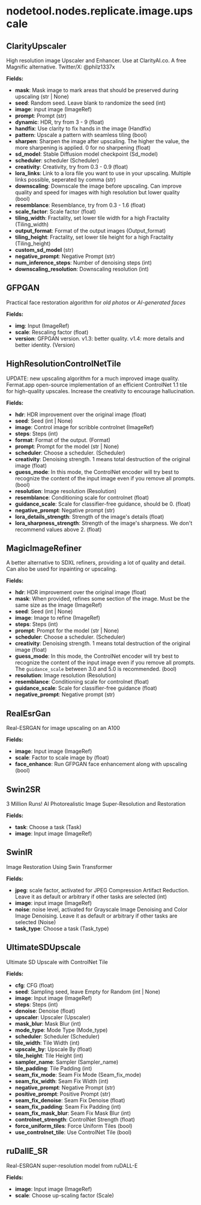 # nodetool.nodes.replicate.image.upscale

## ClarityUpscaler

High resolution image Upscaler and Enhancer. Use at ClarityAI.co. A free Magnific alternative. Twitter/X: @philz1337x

**Fields:**
- **mask**: Mask image to mark areas that should be preserved during upscaling (str | None)
- **seed**: Random seed. Leave blank to randomize the seed (int)
- **image**: input image (ImageRef)
- **prompt**: Prompt (str)
- **dynamic**: HDR, try from 3 - 9 (float)
- **handfix**: Use clarity to fix hands in the image (Handfix)
- **pattern**: Upscale a pattern with seamless tiling (bool)
- **sharpen**: Sharpen the image after upscaling. The higher the value, the more sharpening is applied. 0 for no sharpening (float)
- **sd_model**: Stable Diffusion model checkpoint (Sd_model)
- **scheduler**: scheduler (Scheduler)
- **creativity**: Creativity, try from 0.3 - 0.9 (float)
- **lora_links**: Link to a lora file you want to use in your upscaling. Multiple links possible, seperated by comma (str)
- **downscaling**: Downscale the image before upscaling. Can improve quality and speed for images with high resolution but lower quality (bool)
- **resemblance**: Resemblance, try from 0.3 - 1.6 (float)
- **scale_factor**: Scale factor (float)
- **tiling_width**: Fractality, set lower tile width for a high Fractality (Tiling_width)
- **output_format**: Format of the output images (Output_format)
- **tiling_height**: Fractality, set lower tile height for a high Fractality (Tiling_height)
- **custom_sd_model** (str)
- **negative_prompt**: Negative Prompt (str)
- **num_inference_steps**: Number of denoising steps (int)
- **downscaling_resolution**: Downscaling resolution (int)


## GFPGAN

Practical face restoration algorithm for *old photos* or *AI-generated faces*

**Fields:**
- **img**: Input (ImageRef)
- **scale**: Rescaling factor (float)
- **version**: GFPGAN version. v1.3: better quality. v1.4: more details and better identity. (Version)


## HighResolutionControlNetTile

UPDATE: new upscaling algorithm for a much improved image quality. Fermat.app open-source implementation of an efficient ControlNet 1.1 tile for high-quality upscales. Increase the creativity to encourage hallucination.

**Fields:**
- **hdr**: HDR improvement over the original image (float)
- **seed**: Seed (int | None)
- **image**: Control image for scribble controlnet (ImageRef)
- **steps**: Steps (int)
- **format**: Format of the output. (Format)
- **prompt**: Prompt for the model (str | None)
- **scheduler**: Choose a scheduler. (Scheduler)
- **creativity**: Denoising strength. 1 means total destruction of the original image (float)
- **guess_mode**: In this mode, the ControlNet encoder will try best to recognize the content of the input image even if you remove all prompts. (bool)
- **resolution**: Image resolution (Resolution)
- **resemblance**: Conditioning scale for controlnet (float)
- **guidance_scale**: Scale for classifier-free guidance, should be 0. (float)
- **negative_prompt**: Negative prompt (str)
- **lora_details_strength**: Strength of the image's details (float)
- **lora_sharpness_strength**: Strength of the image's sharpness. We don't recommend values above 2. (float)


## MagicImageRefiner

A better alternative to SDXL refiners, providing a lot of quality and detail. Can also be used for inpainting or upscaling.

**Fields:**
- **hdr**: HDR improvement over the original image (float)
- **mask**: When provided, refines some section of the image. Must be the same size as the image (ImageRef)
- **seed**: Seed (int | None)
- **image**: Image to refine (ImageRef)
- **steps**: Steps (int)
- **prompt**: Prompt for the model (str | None)
- **scheduler**: Choose a scheduler. (Scheduler)
- **creativity**: Denoising strength. 1 means total destruction of the original image (float)
- **guess_mode**: In this mode, the ControlNet encoder will try best to recognize the content of the input image even if you remove all prompts. The `guidance_scale` between 3.0 and 5.0 is recommended. (bool)
- **resolution**: Image resolution (Resolution)
- **resemblance**: Conditioning scale for controlnet (float)
- **guidance_scale**: Scale for classifier-free guidance (float)
- **negative_prompt**: Negative prompt (str)


## RealEsrGan

Real-ESRGAN for image upscaling on an A100

**Fields:**
- **image**: Input image (ImageRef)
- **scale**: Factor to scale image by (float)
- **face_enhance**: Run GFPGAN face enhancement along with upscaling (bool)


## Swin2SR

3 Million Runs! AI Photorealistic Image Super-Resolution and Restoration

**Fields:**
- **task**: Choose a task (Task)
- **image**: Input image (ImageRef)


## SwinIR

Image Restoration Using Swin Transformer

**Fields:**
- **jpeg**: scale factor, activated for JPEG Compression Artifact Reduction. Leave it as default or arbitrary if other tasks are selected (int)
- **image**: input image (ImageRef)
- **noise**: noise level, activated for Grayscale Image Denoising and Color Image Denoising. Leave it as default or arbitrary if other tasks are selected (Noise)
- **task_type**: Choose a task (Task_type)


## UltimateSDUpscale

Ultimate SD Upscale with ControlNet Tile

**Fields:**
- **cfg**: CFG (float)
- **seed**: Sampling seed, leave Empty for Random (int | None)
- **image**: Input image (ImageRef)
- **steps**: Steps (int)
- **denoise**: Denoise (float)
- **upscaler**: Upscaler (Upscaler)
- **mask_blur**: Mask Blur (int)
- **mode_type**: Mode Type (Mode_type)
- **scheduler**: Scheduler (Scheduler)
- **tile_width**: Tile Width (int)
- **upscale_by**: Upscale By (float)
- **tile_height**: Tile Height (int)
- **sampler_name**: Sampler (Sampler_name)
- **tile_padding**: Tile Padding (int)
- **seam_fix_mode**: Seam Fix Mode (Seam_fix_mode)
- **seam_fix_width**: Seam Fix Width (int)
- **negative_prompt**: Negative Prompt (str)
- **positive_prompt**: Positive Prompt (str)
- **seam_fix_denoise**: Seam Fix Denoise (float)
- **seam_fix_padding**: Seam Fix Padding (int)
- **seam_fix_mask_blur**: Seam Fix Mask Blur (int)
- **controlnet_strength**: ControlNet Strength (float)
- **force_uniform_tiles**: Force Uniform Tiles (bool)
- **use_controlnet_tile**: Use ControlNet Tile (bool)


## ruDallE_SR

Real-ESRGAN super-resolution model from ruDALL-E

**Fields:**
- **image**: Input image (ImageRef)
- **scale**: Choose up-scaling factor (Scale)


